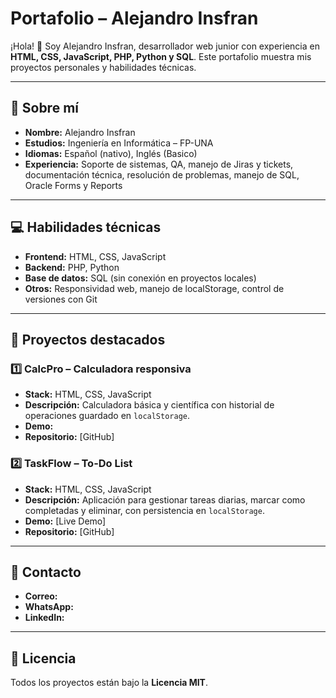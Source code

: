 # Portafolio – Alejandro Insfran

¡Hola! 👋 Soy Alejandro Insfran, desarrollador web junior con experiencia en **HTML, CSS, JavaScript, PHP, Python y SQL**. Este portafolio muestra mis proyectos personales y habilidades técnicas.

---

## 📖 Sobre mí
- **Nombre:** Alejandro Insfran  
- **Estudios:** Ingeniería en Informática – FP-UNA  
- **Idiomas:** Español (nativo), Inglés (Basico)  
- **Experiencia:** Soporte de sistemas, QA, manejo de Jiras y tickets, documentación técnica, resolución de problemas, manejo de SQL, Oracle Forms y Reports  

---

## 💻 Habilidades técnicas
- **Frontend:** HTML, CSS, JavaScript  
- **Backend:** PHP, Python  
- **Base de datos:** SQL (sin conexión en proyectos locales)  
- **Otros:** Responsividad web, manejo de localStorage, control de versiones con Git  

---

## 📂 Proyectos destacados

### 1️⃣ CalcPro – Calculadora responsiva
- **Stack:** HTML, CSS, JavaScript  
- **Descripción:** Calculadora básica y científica con historial de operaciones guardado en `localStorage`.  
- **Demo:** 
- **Repositorio:** [GitHub]

### 2️⃣ TaskFlow – To-Do List
- **Stack:** HTML, CSS, JavaScript  
- **Descripción:** Aplicación para gestionar tareas diarias, marcar como completadas y eliminar, con persistencia en `localStorage`.  
- **Demo:** [Live Demo]
- **Repositorio:** [GitHub]

---

## 📱 Contacto
- **Correo:** 
- **WhatsApp:** 
- **LinkedIn:**

---

## 📝 Licencia
Todos los proyectos están bajo la **Licencia MIT**.  
